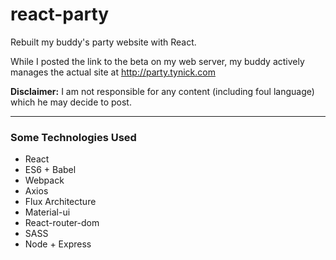 # react-party
Rebuilt my buddy's party website with React.

While I posted the link to the beta on my web server, my buddy actively manages the actual site at http://party.tynick.com

**Disclaimer:** I am not responsible for any content (including foul language) which he may decide to post.

- - - -

### Some Technologies Used
* React
* ES6 + Babel
* Webpack
* Axios
* Flux Architecture
* Material-ui
* React-router-dom
* SASS
* Node + Express
